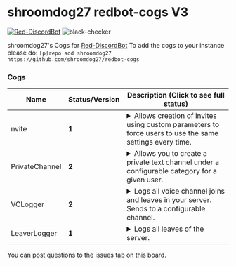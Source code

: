 # shroomdog27 redbot-cogs V3
[![Red-DiscordBot](https://img.shields.io/badge/Red--DiscordBot-V3-red.svg)](https://github.com/Cog-Creators/Red-DiscordBot)
![black-checker](https://github.com/shroomdog27/redbot-cogs/workflows/black-checker/badge.svg)


shroomdog27's Cogs for [Red-DiscordBot](https://github.com/Cog-Creators/Red-DiscordBot/)
To add the cogs to your instance please do: `[p]repo add shroomdog27 https://github.com/shroomdog27/redbot-cogs`

### Cogs
| Name | Status/Version | Description (Click to see full status)
| --- | --- | --- |
| nvite | **1** | <details><summary>Allows creation of invites using custom parameters to force users to use the same settings every time.</summary></details>|
| PrivateChannel| **2** | <details><summary>Allows you to create a private text channel under a configurable category for a given user.</summary></details>|
| VCLogger| **2** | <details><summary>Logs all voice channel joins and leaves in your server. Sends to a configurable channel.</summary></details>|
| LeaverLogger | **1** | <details><summary>Logs all leaves of the server.</summary></details>| 
You can post questions to the issues tab on this board.

